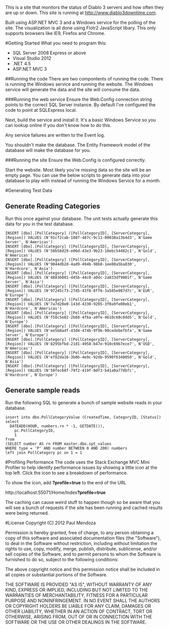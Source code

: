 This is a site that monitors the status of Diablo 3 servers and how often they are up or down. This site is running at http://www.diablo3downtime.com. 

Built using ASP.NET MVC 3 and a Windows service for the polling of the site. The visualization is all done using Flotr2 JavaScript libary. This only supports browsers like IE9, Firefox and Chrome.

#Getting Started
What you need to program this:
- SQL Server 2008 Express or above
- Visual Studio 2012
- .NET 4.5
- ASP.NET MVC 3

##Running the code
There are two compontents of running the code. There is running the Windows service and running the website. The Windows service will generate the data and the site will consume the data. 

###Running the web service
Ensure the Web.Config connection string points to the correct SQL Server instance. By default I've configured the code to point at SQLExpress local. 

Next, build the service and install it. It's a basic Windows Service so you can lookup online if you don't know how to do this.

Any service failures are written to the Event log.

You shouldn't make the database. The Entity Framework model of the database will make the database for you.

###Running the site
Ensure the Web.Config is configured correctly.

Start the website. Most likely you're missing data so the site will be an empty page. You can use the below scripts to generate data into your database to play with instead of running the Windows Service for a month.

#Generating Test Data

## Generate Reading Categories
Run this once against your database. The unit tests actually generate this data for you in the test database.

```
INSERT [dbo].[PollCategory] ([PollCategoryID], [ServerCategory], [Region]) VALUES (N'91cf2cab-1807-487c-9c11-00038a13b4d3', N'Game Server', N'Americas')
INSERT [dbo].[PollCategory] ([PollCategoryID], [ServerCategory], [Region]) VALUES (N'58b58d29-e06d-43e3-9b23-18ebc54482c1', N'Gold', N'Americas')
INSERT [dbo].[PollCategory] ([PollCategoryID], [ServerCategory], [Region]) VALUES (N'9044db2d-4ad9-494b-98b8-1ee80a5ba830', N'Hardcore', N'Asia')
INSERT [dbo].[PollCategory] ([PollCategoryID], [ServerCategory], [Region]) VALUES (N'48836001-d45b-44c0-a0dc-2a833df9801f', N'Game Server', N'Asia')
INSERT [dbo].[PollCategory] ([PollCategoryID], [ServerCategory], [Region]) VALUES (N'97245c73-27d5-43f8-8ff6-3a585e987d7c', N'EUR', N'Europe')
INSERT [dbo].[PollCategory] ([PollCategoryID], [ServerCategory], [Region]) VALUES (N'7a7d20e0-143d-4330-9205-3f0a9fe00eb1', N'Hardcore', N'Americas')
INSERT [dbo].[PollCategory] ([PollCategoryID], [ServerCategory], [Region]) VALUES (N'f58c5e02-2b68-4f6a-a9fe-4610c68c0dd5', N'Gold', N'Europe')
INSERT [dbo].[PollCategory] ([PollCategoryID], [ServerCategory], [Region]) VALUES (N'ee5b8adf-43d4-474b-9f9b-90cedebefbfa', N'Game Server', N'Europe')
INSERT [dbo].[PollCategory] ([PollCategoryID], [ServerCategory], [Region]) VALUES (N'8295bfbd-21d1-4958-b47e-910c69b7ece7', N'USD', N'Americas')
INSERT [dbo].[PollCategory] ([PollCategoryID], [ServerCategory], [Region]) VALUES (N'ef82da16-3b0b-4e9c-92db-9590f6340050', N'Gold', N'Asia')
INSERT [dbo].[PollCategory] ([PollCategoryID], [ServerCategory], [Region]) VALUES (N'58fec68f-79f2-419f-8df3-b41a0a77dbfc', N'Hardcore', N'Europe')
```


## Generate sample reads
Run the following SQL to generate a bunch of sample website reads in your database.

```
insert into dbo.PollCategoryValue (CreatedTime, CategoryID, [Status])
select 
  DATEADD(HOUR, numbers.rn * -1, GETDATE()),
	pc.PollCategoryID,
	1
from
(SELECT number AS rn FROM master.dbo.spt_values 
WHERE type = 'P' AND number BETWEEN 0 AND 200) numbers
left join PollCategory pc on 1 = 1
```

#Profiling Performance
The code uses the Stack Exchange MVC Mini Profiler to help identify performance issues by showing a little icon at the top left. Click the icon to see a breakdown of performance.

To show the icon, add <b>?profile=true</b> to the end of the URL

http://localhost:55071/Home/Index<b>?profile=true</b>

The caching can cause weird stuff to happen though so be aware that you will see a bunch of requests if the site has been running and cached results were being returned.

#License
Copyright (C) 2012 Paul Mendoza

Permission is hereby granted, free of charge, to any person obtaining a copy of this software and associated documentation files (the "Software"), to deal in the Software without restriction, including without limitation the rights to use, copy, modify, merge, publish, distribute, sublicense, and/or sell copies of the Software, and to permit persons to whom the Software is furnished to do so, subject to the following conditions:

The above copyright notice and this permission notice shall be included in all copies or substantial portions of the Software.

THE SOFTWARE IS PROVIDED "AS IS", WITHOUT WARRANTY OF ANY KIND, EXPRESS OR IMPLIED, INCLUDING BUT NOT LIMITED TO THE WARRANTIES OF MERCHANTABILITY, FITNESS FOR A PARTICULAR PURPOSE AND NONINFRINGEMENT. IN NO EVENT SHALL THE AUTHORS OR COPYRIGHT HOLDERS BE LIABLE FOR ANY CLAIM, DAMAGES OR OTHER LIABILITY, WHETHER IN AN ACTION OF CONTRACT, TORT OR OTHERWISE, ARISING FROM, OUT OF OR IN CONNECTION WITH THE SOFTWARE OR THE USE OR OTHER DEALINGS IN THE SOFTWARE.

